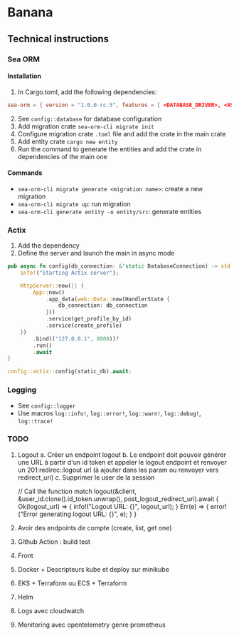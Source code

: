 # Banana

## Technical instructions

### Sea ORM

#### Installation
1. In Cargo.toml, add the following dependencies:
``` toml
sea-orm = { version = "1.0.0-rc.5", features = [ <DATABASE_DRIVER>, <ASYNC_RUNTIME>, "macros" ] }
```
2. See `config::database` for database configuration
3. Add migration crate `sea-orm-cli migrate init`
4. Configure migration crate `.toml` file and add the crate in the main crate
5. Add entity crate `cargo new entity`
6. Run the command to generate the entities and add the crate in dependencies of the main one

#### Commands
- `sea-orm-cli migrate generate <migration name>`: create a new migration
- `sea-orm-cli migrate up`: run migration
- `sea-orm-cli generate entity -o entity/src`: generate entities

### Actix
1. Add the dependency
2. Define the server and launch the main in async mode
```rust
pub async fn config(db_connection: &'static DatabaseConnection) -> std::io::Result<()> {
    info!("Starting Actix server");

    HttpServer::new(|| {
        App::new()
            .app_data(web::Data::new(HandlerState {
                db_connection: db_connection
            }))
            .service(get_profile_by_id)
            .service(create_profile)
    })
        .bind(("127.0.0.1", 8080))?
        .run()
        .await
}

config::actix::config(static_db).await;
```

### Logging
- See `config::logger`
- Use macros `log::info!`, `log::error!`, `log::warn!`, `log::debug!`, `log::trace!`

### TODO
1. Logout
    a. Créer un endpoint logout
    b. Le endpoint doit pouvoir générer une URL à partir d'un id token et appeler le logout endpoint et renvoyer un 201:redirec::logout url (à ajouter dans les param ou renvoyer vers redirect_uri)
    c. Supprimer le user de la session

   // Call the function
   match logout(&client, &user_id.clone().id_token.unwrap(), post_logout_redirect_uri).await {
       Ok(logout_url) => {
       info!("Logout URL: {}", logout_url);
       }
       Err(e) => {
       error!("Error generating logout URL: {}", e);
       }
    }

2. Avoir des endpoints de compte (create, list, get one)
3. Github Action : build test
4. Front
5. Docker + Descripteurs kube et deploy sur minikube
6. EKS + Terraform ou ECS + Terraform
7. Helm
8. Logs avec cloudwatch
9. Monitoring avec opentelemetry genre prometheus